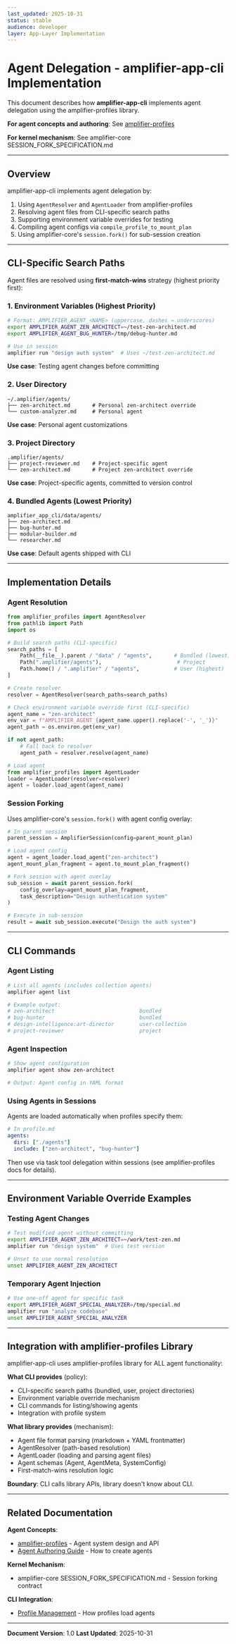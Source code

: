 ```yaml
---
last_updated: 2025-10-31
status: stable
audience: developer
layer: App-Layer Implementation
---
```


# Agent Delegation - amplifier-app-cli Implementation

This document describes how **amplifier-app-cli** implements agent delegation using the amplifier-profiles library.

**For agent concepts and authoring**: See [amplifier-profiles](https://github.com/microsoft/amplifier-profiles)

**For kernel mechanism**: See amplifier-core SESSION_FORK_SPECIFICATION.md

---

## Overview

amplifier-app-cli implements agent delegation by:

1. Using `AgentResolver` and `AgentLoader` from amplifier-profiles
2. Resolving agent files from CLI-specific search paths
3. Supporting environment variable overrides for testing
4. Compiling agent configs via `compile_profile_to_mount_plan`
5. Using amplifier-core's `session.fork()` for sub-session creation

---

## CLI-Specific Search Paths

Agent files are resolved using **first-match-wins** strategy (highest priority first):

### 1. Environment Variables (Highest Priority)

```bash
# Format: AMPLIFIER_AGENT_<NAME> (uppercase, dashes → underscores)
export AMPLIFIER_AGENT_ZEN_ARCHITECT=~/test-zen-architect.md
export AMPLIFIER_AGENT_BUG_HUNTER=/tmp/debug-hunter.md

# Use in session
amplifier run "design auth system"  # Uses ~/test-zen-architect.md
```

**Use case**: Testing agent changes before committing

### 2. User Directory

```
~/.amplifier/agents/
├── zen-architect.md       # Personal zen-architect override
└── custom-analyzer.md     # Personal agent
```

**Use case**: Personal agent customizations

### 3. Project Directory

```
.amplifier/agents/
├── project-reviewer.md    # Project-specific agent
└── zen-architect.md       # Project zen-architect override
```

**Use case**: Project-specific agents, committed to version control

### 4. Bundled Agents (Lowest Priority)

```
amplifier_app_cli/data/agents/
├── zen-architect.md
├── bug-hunter.md
├── modular-builder.md
└── researcher.md
```

**Use case**: Default agents shipped with CLI

---

## Implementation Details

### Agent Resolution

```python
from amplifier_profiles import AgentResolver
from pathlib import Path
import os

# Build search paths (CLI-specific)
search_paths = [
    Path(__file__).parent / "data" / "agents",       # Bundled (lowest)
    Path(".amplifier/agents"),                        # Project
    Path.home() / ".amplifier" / "agents",           # User (highest)
]

# Create resolver
resolver = AgentResolver(search_paths=search_paths)

# Check environment variable override first (CLI-specific)
agent_name = "zen-architect"
env_var = f"AMPLIFIER_AGENT_{agent_name.upper().replace('-', '_')}"
agent_path = os.environ.get(env_var)

if not agent_path:
    # Fall back to resolver
    agent_path = resolver.resolve(agent_name)

# Load agent
from amplifier_profiles import AgentLoader
loader = AgentLoader(resolver=resolver)
agent = loader.load_agent(agent_name)
```

### Session Forking

Uses amplifier-core's `session.fork()` with agent config overlay:

```python
# In parent session
parent_session = AmplifierSession(config=parent_mount_plan)

# Load agent config
agent = agent_loader.load_agent("zen-architect")
agent_mount_plan_fragment = agent.to_mount_plan_fragment()

# Fork session with agent overlay
sub_session = await parent_session.fork(
    config_overlay=agent_mount_plan_fragment,
    task_description="Design authentication system"
)

# Execute in sub-session
result = await sub_session.execute("Design the auth system")
```

---

## CLI Commands

### Agent Listing

```bash
# List all agents (includes collection agents)
amplifier agent list

# Example output:
# zen-architect                           bundled
# bug-hunter                              bundled
# design-intelligence:art-director        user-collection
# project-reviewer                        project
```

### Agent Inspection

```bash
# Show agent configuration
amplifier agent show zen-architect

# Output: Agent config in YAML format
```

### Using Agents in Sessions

Agents are loaded automatically when profiles specify them:

```yaml
# In profile.md
agents:
  dirs: ["./agents"]
  include: ["zen-architect", "bug-hunter"]
```

Then use via task tool delegation within sessions (see amplifier-profiles docs for details).

---

## Environment Variable Override Examples

### Testing Agent Changes

```bash
# Test modified agent without committing
export AMPLIFIER_AGENT_ZEN_ARCHITECT=~/work/test-zen.md
amplifier run "design system"  # Uses test version

# Unset to use normal resolution
unset AMPLIFIER_AGENT_ZEN_ARCHITECT
```

### Temporary Agent Injection

```bash
# Use one-off agent for specific task
export AMPLIFIER_AGENT_SPECIAL_ANALYZER=/tmp/special.md
amplifier run "analyze codebase"
unset AMPLIFIER_AGENT_SPECIAL_ANALYZER
```

---

## Integration with amplifier-profiles Library

amplifier-app-cli uses amplifier-profiles library for ALL agent functionality:

**What CLI provides** (policy):
- CLI-specific search paths (bundled, user, project directories)
- Environment variable override mechanism
- CLI commands for listing/showing agents
- Integration with profile system

**What library provides** (mechanism):
- Agent file format parsing (markdown + YAML frontmatter)
- AgentResolver (path-based resolution)
- AgentLoader (loading and parsing agent files)
- Agent schemas (Agent, AgentMeta, SystemConfig)
- First-match-wins resolution logic

**Boundary**: CLI calls library APIs, library doesn't know about CLI.

---

## Related Documentation

**Agent Concepts**:
- [amplifier-profiles](https://github.com/microsoft/amplifier-profiles) - Agent system design and API
- [Agent Authoring Guide](https://github.com/microsoft/amplifier-profiles/blob/main/docs/AGENT_AUTHORING.md) - How to create agents

**Kernel Mechanism**:
- amplifier-core SESSION_FORK_SPECIFICATION.md - Session forking contract

**CLI Integration**:
- [Profile Management](../README.md#profile-management) - How profiles load agents

---

**Document Version**: 1.0
**Last Updated**: 2025-10-31
